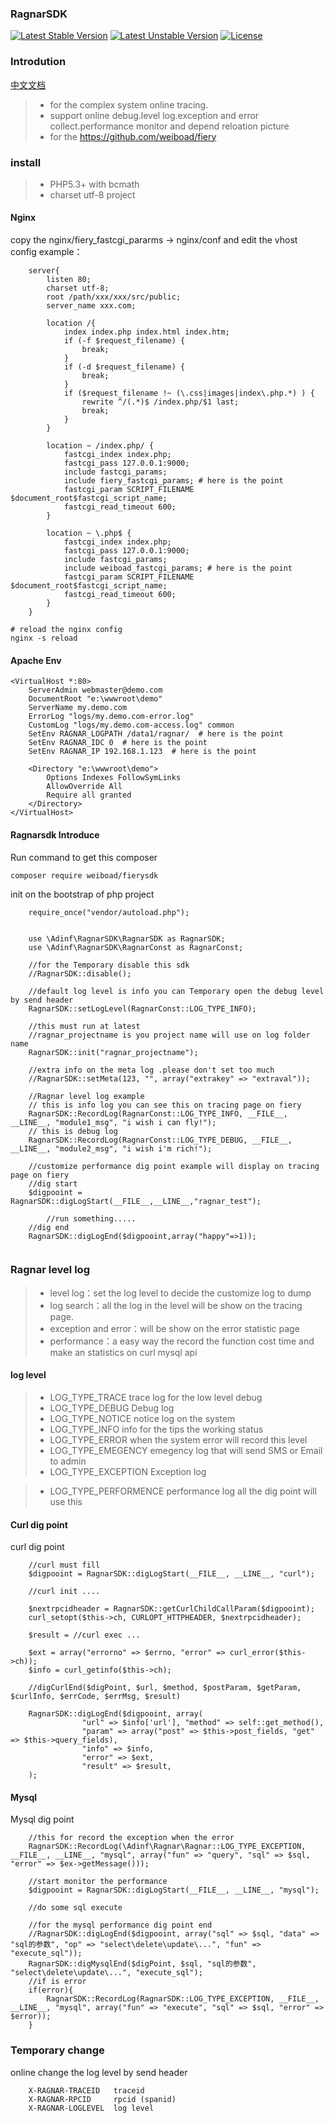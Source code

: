 ### RagnarSDK

[![Latest Stable Version](https://poser.pugx.org/weiboad/fierysdk/v/stable)](https://packagist.org/packages/weiboad/fierysdk)
[![Latest Unstable Version](https://poser.pugx.org/weiboad/fierysdk/v/unstable)](https://packagist.org/packages/weiboad/fierysdk)
[![License](https://poser.pugx.org/weiboad/fierysdk/license)](https://packagist.org/packages/weiboad/fierysdk)
### Introdution
[中文文档](./README_CN.md)
> * for the complex system online tracing.
> * support online debug.level log.exception and error collect.performance monitor and depend reloation picture
> * for the https://github.com/weiboad/fiery

### install
> * PHP5.3+ with bcmath
> * charset utf-8 project

#### Nginx

copy the nginx/fiery_fastcgi_pararms -> nginx/conf
and edit the vhost config
example：

```
    server{
        listen 80;
        charset utf-8;
        root /path/xxx/xxx/src/public;
        server_name xxx.com;
        
        location /{
            index index.php index.html index.htm;
            if (-f $request_filename) {
                break;
            }
            if (-d $request_filename) {
                break;
            }
            if ($request_filename !~ (\.css|images|index\.php.*) ) {
                rewrite ^/(.*)$ /index.php/$1 last;
                break;
            }
        }
    
        location ~ /index.php/ {
            fastcgi_index index.php;
            fastcgi_pass 127.0.0.1:9000;
            include fastcgi_params;
            include fiery_fastcgi_params; # here is the point
            fastcgi_param SCRIPT_FILENAME $document_root$fastcgi_script_name;
            fastcgi_read_timeout 600;
        }
    
        location ~ \.php$ {
            fastcgi_index index.php;
            fastcgi_pass 127.0.0.1:9000;
            include fastcgi_params;
            include weiboad_fastcgi_params; # here is the point
            fastcgi_param SCRIPT_FILENAME $document_root$fastcgi_script_name;
            fastcgi_read_timeout 600;
        }
    }
```

```
# reload the nginx config
nginx -s reload

```

#### Apache Env
```
<VirtualHost *:80>
    ServerAdmin webmaster@demo.com
    DocumentRoot "e:\wwwroot\demo"
    ServerName my.demo.com
    ErrorLog "logs/my.demo.com-error.log"
    CustomLog "logs/my.demo.com-access.log" common
    SetEnv RAGNAR_LOGPATH /data1/ragnar/  # here is the point
    SetEnv RAGNAR_IDC 0  # here is the point
    SetEnv RAGNAR_IP 192.168.1.123  # here is the point

    <Directory "e:\wwwroot\demo">
        Options Indexes FollowSymLinks
        AllowOverride All
        Require all granted
    </Directory>
</VirtualHost>
```

#### Ragnarsdk Introduce

Run command to get this composer
```
composer require weiboad/fierysdk

```
init on the bootstrap of php project


```
    require_once("vendor/autoload.php");
    
    
    use \Adinf\RagnarSDK\RagnarSDK as RagnarSDK;
    use \Adinf\RagnarSDK\RagnarConst as RagnarConst;
    
    //for the Temporary disable this sdk
    //RagnarSDK::disable();
    
    //default log level is info you can Temporary open the debug level by send header
    RagnarSDK::setLogLevel(RagnarConst::LOG_TYPE_INFO); 
    
    //this must run at latest
    //ragnar_projectname is you project name will use on log folder name
    RagnarSDK::init("ragnar_projectname");
     
    //extra info on the meta log .please don't set too much
    //RagnarSDK::setMeta(123, "", array("extrakey" => "extraval"));
    
    //Ragnar level log example
    // this is info log you can see this on tracing page on fiery 
    RagnarSDK::RecordLog(RagnarConst::LOG_TYPE_INFO, __FILE__, __LINE__, "module1_msg", "i wish i can fly!");
    // this is debug log 
    RagnarSDK::RecordLog(RagnarConst::LOG_TYPE_DEBUG, __FILE__, __LINE__, "module2_msg", "i wish i'm rich!");
    
    //customize performance dig point example will display on tracing page on fiery
    //dig start
    $digpooint = RagnarSDK::digLogStart(__FILE__,__LINE__,"ragnar_test");
    
        //run something.....
    //dig end
    RagnarSDK::digLogEnd($digpooint,array("happy"=>1));
    

```

### Ragnar level log
> * level log：set the log level to decide the customize log to dump
> * log search：all the log in the level will be show on the tracing page.
> * exception and error：will be show on the error statistic page 
> * performance：a easy way the record the function cost time and make an statistics on curl mysql api

#### log level
> * LOG_TYPE_TRACE trace log for the low level debug
> * LOG_TYPE_DEBUG Debug log
> * LOG_TYPE_NOTICE notice log on the system
> * LOG_TYPE_INFO  info for the tips the working status
> * LOG_TYPE_ERROR when the system error will record this level
> * LOG_TYPE_EMEGENCY emegency log that will send SMS or Email to admin
> * LOG_TYPE_EXCEPTION Exception log

> * LOG_TYPE_PERFORMENCE performance log all the dig point will use this


#### Curl dig point
curl dig point

```
    //curl must fill
    $digpooint = RagnarSDK::digLogStart(__FILE__, __LINE__, "curl");
    
    //curl init ....
    
    $nextrpcidheader = RagnarSDK::getCurlChildCallParam($digpooint);
    curl_setopt($this->ch, CURLOPT_HTTPHEADER, $nextrpcidheader);
    
    $result = //curl exec ...
    
    $ext = array("errorno" => $errno, "error" => curl_error($this->ch));
    $info = curl_getinfo($this->ch);
    
    //digCurlEnd($digPoint, $url, $method, $postParam, $getParam, $curlInfo, $errCode, $errMsg, $result)
    
    RagnarSDK::digLogEnd($digpooint, array(
                "url" => $info['url'], "method" => self::get_method(),
                "param" => array("post" => $this->post_fields, "get" => $this->query_fields),
                "info" => $info,
                "error" => $ext,
                "result" => $result,
    );

```

#### Mysql
Mysql dig point
```
    //this for record the exception when the error
    RagnarSDK::RecordLog(\Adinf\Ragnar\Ragnar::LOG_TYPE_EXCEPTION, __FILE__, __LINE__, "mysql", array("fun" => "query", "sql" => $sql, "error" => $ex->getMessage()));
    
    //start monitor the performance
    $digpooint = RagnarSDK::digLogStart(__FILE__, __LINE__, "mysql");
    
    //do some sql execute
    
    //for the mysql performance dig point end
    //RagnarSDK::digLogEnd($digpooint, array("sql" => $sql, "data" => "sql的参数", "op" => "select\delete\update\...", "fun" => "execute_sql"));
    RagnarSDK::digMysqlEnd($digPoint, $sql, "sql的参数", "select\delete\update\...", "execute_sql");
    //if is error
    if(error){
        RagnarSDK::RecordLog(RagnarSDK::LOG_TYPE_EXCEPTION, __FILE__, __LINE__, "mysql", array("fun" => "execute", "sql" => $sql, "error" => $error));
    }
```

### Temporary change
online change the log level by send header

```
    X-RAGNAR-TRACEID   traceid
    X-RAGNAR-RPCID     rpcid (spanid)
    X-RAGNAR-LOGLEVEL  log level
```
